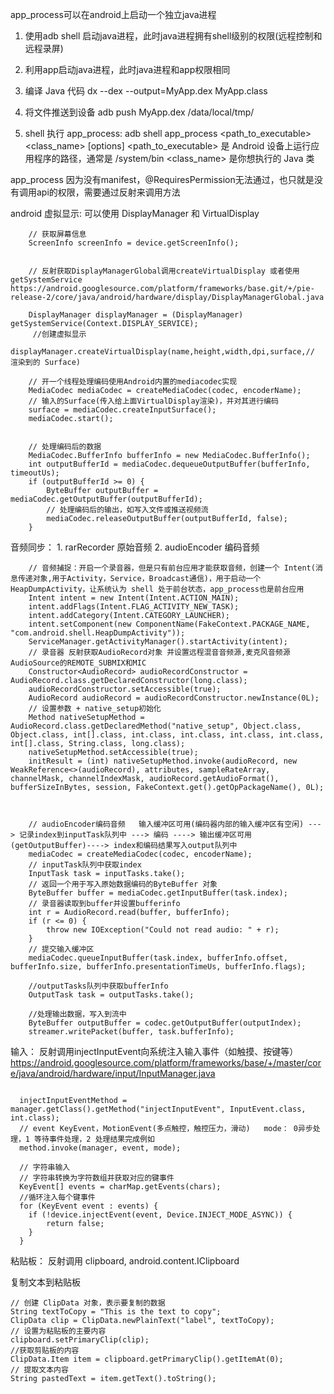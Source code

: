 app_process可以在android上启动一个独立java进程

1. 使用adb shell 启动java进程，此时java进程拥有shell级别的权限(远程控制和远程录屏)
2. 利用app启动java进程，此时java进程和app权限相同




1. 编译 Java 代码 dx --dex --output=MyApp.dex MyApp.class
2. 将文件推送到设备  adb push MyApp.dex /data/local/tmp/
3. shell 执行 app_process:
    adb shell app_process <path_to_executable> <class_name> [options]
    <path_to_executable> 是 Android 设备上运行应用程序的路径，通常是 /system/bin
    <class_name> 是你想执行的 Java 类


app_process 因为没有manifest，@RequiresPermission无法通过，也只就是没有调用api的权限，需要通过反射来调用方法

android 虚拟显示: 可以使用 DisplayManager 和 VirtualDisplay
```
    // 获取屏幕信息
    ScreenInfo screenInfo = device.getScreenInfo();

   
    // 反射获取DisplayManagerGlobal调用createVirtualDisplay 或者使用getSystemService https://android.googlesource.com/platform/frameworks/base.git/+/pie-release-2/core/java/android/hardware/display/DisplayManagerGlobal.java

    DisplayManager displayManager = (DisplayManager) getSystemService(Context.DISPLAY_SERVICE);
     //创建虚拟显示
    displayManager.createVirtualDisplay(name,height,width,dpi,surface,// 渲染到的 Surface)

    // 开一个线程处理编码使用Android内置的mediacodec实现
    MediaCodec mediaCodec = createMediaCodec(codec, encoderName);
    // 输入的Surface(传入给上面VirtualDisplay渲染)，并对其进行编码
    surface = mediaCodec.createInputSurface();
    mediaCodec.start();


    // 处理编码后的数据
    MediaCodec.BufferInfo bufferInfo = new MediaCodec.BufferInfo();
    int outputBufferId = mediaCodec.dequeueOutputBuffer(bufferInfo, timeoutUs);
    if (outputBufferId >= 0) {
        ByteBuffer outputBuffer = mediaCodec.getOutputBuffer(outputBufferId);
        // 处理编码后的输出，如写入文件或推送视频流
        mediaCodec.releaseOutputBuffer(outputBufferId, false);
    }
```

音频同步： 1. rarRecorder 原始音频 2. audioEncoder 编码音频
```
    // 音频捕捉：开启一个录音器，但是只有前台应用才能获取音频，创建一个 Intent(消息传递对象,用于Activity，Service，Broadcast通信)，用于启动一个HeapDumpActivity，让系统认为 shell 处于前台状态，app_process也是前台应用
    Intent intent = new Intent(Intent.ACTION_MAIN);
    intent.addFlags(Intent.FLAG_ACTIVITY_NEW_TASK);
    intent.addCategory(Intent.CATEGORY_LAUNCHER);
    intent.setComponent(new ComponentName(FakeContext.PACKAGE_NAME, "com.android.shell.HeapDumpActivity"));
    ServiceManager.getActivityManager().startActivity(intent);
    // 录音器 反射获取AudioRecord对象 并设置远程混音音频源,麦克风音频源 AudioSource的REMOTE_SUBMIX和MIC
    Constructor<AudioRecord> audioRecordConstructor = AudioRecord.class.getDeclaredConstructor(long.class);
    audioRecordConstructor.setAccessible(true);
    AudioRecord audioRecord = audioRecordConstructor.newInstance(0L);
    // 设置参数 + native_setup初始化
    Method nativeSetupMethod = AudioRecord.class.getDeclaredMethod("native_setup", Object.class, Object.class, int[].class, int.class, int.class, int.class, int.class, int[].class, String.class, long.class);
    nativeSetupMethod.setAccessible(true);
    initResult = (int) nativeSetupMethod.invoke(audioRecord, new WeakReference<>(audioRecord), attributes, sampleRateArray, channelMask, channelIndexMask, audioRecord.getAudioFormat(), bufferSizeInBytes, session, FakeContext.get().getOpPackageName(), 0L);



    // audioEncoder编码音频   输入缓冲区可用(编码器内部的输入缓冲区有空闲) ---> 记录index到inputTask队列中 ---> 编码 ----> 输出缓冲区可用(getOutputBuffer)----> index和编码结果写入output队列中
    mediaCodec = createMediaCodec(codec, encoderName);
    // inputTask队列中获取index
    InputTask task = inputTasks.take();
    // 返回一个用于写入原始数据编码的ByteBuffer 对象
    ByteBuffer buffer = mediaCodec.getInputBuffer(task.index);
    // 录音器读取到buffer并设置bufferinfo
    int r = AudioRecord.read(buffer, bufferInfo);
    if (r <= 0) {
        throw new IOException("Could not read audio: " + r);
    }
    // 提交输入缓冲区 
    mediaCodec.queueInputBuffer(task.index, bufferInfo.offset, bufferInfo.size, bufferInfo.presentationTimeUs, bufferInfo.flags);

    //outputTasks队列中获取bufferInfo
    OutputTask task = outputTasks.take();

    //处理输出数据，写入到流中    
    ByteBuffer outputBuffer = codec.getOutputBuffer(outputIndex);
    streamer.writePacket(buffer, task.bufferInfo);

```

输入： 反射调用injectInputEvent向系统注入输入事件（如触摸、按键等）https://android.googlesource.com/platform/frameworks/base/+/master/core/java/android/hardware/input/InputManager.java

```

  injectInputEventMethod = manager.getClass().getMethod("injectInputEvent", InputEvent.class, int.class);
  // event KeyEvent，MotionEvent(多点触控，触控压力，滑动)   mode： 0异步处理，1 等待事件处理，2 处理结果完成例如
  method.invoke(manager, event, mode);

  // 字符串输入
  // 字符串转换为字符数组并获取对应的键事件
  KeyEvent[] events = charMap.getEvents(chars);
  //循环注入每个键事件
  for (KeyEvent event : events) {
    if (!device.injectEvent(event, Device.INJECT_MODE_ASYNC)) {
        return false;
    }
  }

```

粘贴板： 反射调用 clipboard, android.content.IClipboard

复制文本到粘贴板

```
// 创建 ClipData 对象，表示要复制的数据
String textToCopy = "This is the text to copy";
ClipData clip = ClipData.newPlainText("label", textToCopy);
// 设置为粘贴板的主要内容
clipboard.setPrimaryClip(clip);
//获取剪贴板的内容
ClipData.Item item = clipboard.getPrimaryClip().getItemAt(0);
// 提取文本内容
String pastedText = item.getText().toString();
```

